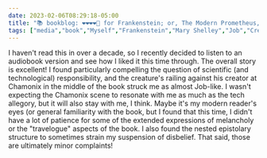 ```yaml
---
date: 2023-02-06T08:29:18-05:00
title: "📚 bookblog: ❤️❤️❤️❤️🖤 for Frankenstein; or, The Modern Prometheus, by Mary Shelley"
tags: ["media","book","Myself","Frankenstein","Mary Shelley","Job","Creation","Switzerland","audiobook"]
---
```

I haven't read this in over a decade, so I recently decided to listen to an audiobook version and see how I liked it this time through. The overall story is excellent! I found particularly compelling the question of scientific (and technological) responsibility, and the creature's railing against his creator at Chamonix in the middle of the book struck me as almost Job-like. I wasn't expecting the Chamonix scene to resonate with me as much as the tech allegory, but it will also stay with me, I think. Maybe it's my modern reader's eyes (or general familiarity with the book, but I found that this time, I didn't have a lot of patience for some of the extended expressions of melancholy or the "travelogue" aspects of the book. I also found the nested epistolary structure to sometimes strain my suspension of disbelief. That said, those are ultimately minor complaints!